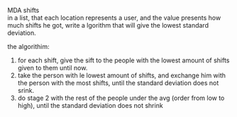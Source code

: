 MDA shifts           
in a list, that each location represents a user, and the value presents how much shifts he got, write a lgorithm that will give the lowest standard deviation.

the algorithim:
1) for each shift, give the sift to the people with the lowest amount of shifts given to them until now.
2) take the person with le lowest amount of shifts, and exchange him with the person with the most shifts, until the standard deviation does not srink.
3) do stage 2 with the rest of the people under the avg (order from low to high), until the standard deviation does not shrink

